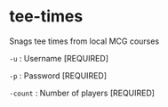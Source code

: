 # tee-times
Snags tee times from local MCG courses

`-u` : Username [REQUIRED]

`-p` : Password [REQUIRED]

`-count` : Number of players [REQUIRED]
